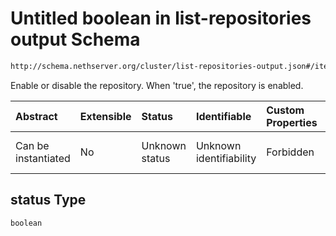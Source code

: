 # Untitled boolean in list-repositories output Schema

```txt
http://schema.nethserver.org/cluster/list-repositories-output.json#/items/properties/status
```

Enable or disable the repository. When 'true', the repository is enabled.

| Abstract            | Extensible | Status         | Identifiable            | Custom Properties | Additional Properties | Access Restrictions | Defined In                                                                                     |
| :------------------ | :--------- | :------------- | :---------------------- | :---------------- | :-------------------- | :------------------ | :--------------------------------------------------------------------------------------------- |
| Can be instantiated | No         | Unknown status | Unknown identifiability | Forbidden         | Allowed               | none                | [list-repositories-output.json*](cluster/list-repositories-output.json "open original schema") |

## status Type

`boolean`
